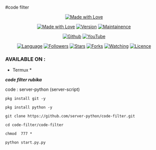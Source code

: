 #code filter
<p align="center">
<a href="https://h4ck3r0.github.io/"><img title="Made with Love" src="https://img.shields.io/badge/MADE%20With-Love-SCRIPT?colorA=%13005a&colorB=%03c988&colorC=%23ff0000&style=for-the-badge"></a>
</p>
<p align="center">
<a href="https://mocarlow.github.io/"><img title="Made with Love" src="https://img.shields.io/badge/Tool-FilteringRubix-green.svg?style=flat-square"></a>
<a href="https://mocarlow.github.io/"><img title="Version" src="https://img.shields.io/badge/Version-1-green.svg?style=flat-square"></a>
<a href="https://mocarlow.github.io/"><img title="Maintainence" src="https://img.shields.io/badge/Maintained%3F-yes-green.svg?style=flat-square"></a>
</p>
<p align="center">
<a href="https://github.com/mocarlow"><img title="Github" src="https://img.shields.io/badge/Mocarlow-MC-brightgreen?style=for-the-badge&logo=github"></a>
<a href="https://rubika.ir/mocarlow"><img title="YouTube" src="https://img.shields.io/badge/Rubika-Mocarlow-red?style=for-the-badge&logo=rubik"></a>
</p>
<p align="center">
<a href="https://github.com/mocarlow"><img title="Language" src="https://img.shields.io/badge/Made%20with-Bash-1f425f.svg?v=103&style=flat-square"></a>
<a href="https://github.com/mocarlow"><img title="Followers" src="https://img.shields.io/github/followers/mocarlow?color=blue&style=flat-square"></a>
<a href="https://github.com/mocarlow"><img title="Stars" src="https://img.shields.io/github/stars/mocarlow/filtering-rubix?color=red&style=flat-square"></a>
<a href="https://github.com/mocarlow"><img title="Forks" src="https://img.shields.io/github/forks/mocarlow/filtering-rubix?color=red&style=flat-square"></a>
<a href="https://github.com/mocarlow"><img title="Watching" src="https://img.shields.io/github/watchers/mocarlow/filtering-rubix?label=Watchers&color=blue&style=flat-square"></a>
<a href="https://github.com/mocarlow"><img title="Licence" src="https://img.shields.io/badge/License-GNU-blue.svg?style=flat-square"></a>
</p>

### AVAILABLE ON :

* Termux *


***code filter rubika***

code : server-python (server-script)

`pkg install git -y`

`pkg install python -y`

`git clone https://github.com/server-python/code-filter.git`

`cd code-filter/code-filter`

`chmod  777 *`

`python start.py.py`
